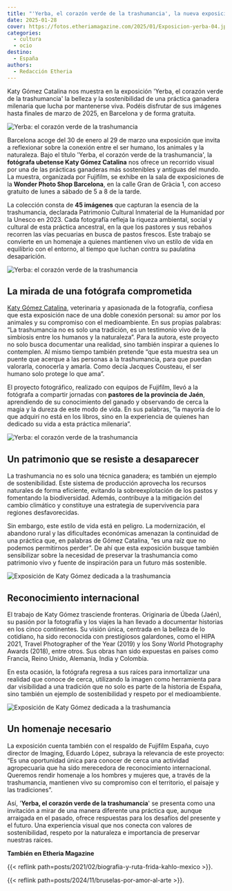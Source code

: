 ```yaml
---
title: "'Yerba, el corazón verde de la trashumancia', la nueva exposición de Katy Gómez Catalina"
date: 2025-01-28
cover: https://fotos.etheriamagazine.com/2025/01/Exposicion-yerba-04.jpeg
categories: 
  - cultura
  - ocio
destino: 
  - España
authors: 
  - Redacción Etheria
---
```


Katy Gómez Catalina nos muestra en la exposición 'Yerba, el corazón verde de la 
trashumancia' la belleza y la sostenibilidad de una práctica ganadera milenaria que 
lucha por mantenerse viva. Podéis disfrutar de sus imágenes hasta finales de marzo de 
2025, en Barcelona y de forma gratuita. 

![Yerba: el corazón verde de la trashumancia](https://fotos.etheriamagazine.com/2025/01/Exposicion-yerba-06.jpeg "Exposición Yerba, el corazón verde de la trashumancia. © Katy Gómez Catalina")

Barcelona acoge del 30 de enero al 29 de marzo una exposición que invita a reflexionar 
sobre la conexión entre el ser humano, los animales y la naturaleza. Bajo el título 
'Yerba, el corazón verde de la trashumancia', la **fotógrafa ubetense Katy Gómez 
Catalina** nos ofrece un recorrido visual por una de las prácticas ganaderas más 
sostenibles y antiguas del mundo. La muestra, organizada por Fujifilm, se exhibe en la 
sala de exposiciones de la **Wonder Photo Shop Barcelona**, en la calle Gran de Gràcia 
1, con acceso gratuito de lunes a sábado de 5 a 8 de la tarde. 

La colección consta de **45 imágenes** que capturan la esencia de la trashumancia, 
declarada Patrimonio Cultural Inmaterial de la Humanidad por la Unesco en 2023. Cada 
fotografía refleja la riqueza ambiental, social y cultural de esta práctica ancestral, 
en la que los pastores y sus rebaños recorren las vías pecuarias en busca de pastos 
frescos. Este trabajo se convierte en un homenaje a quienes mantienen vivo un estilo de 
vida en equilibrio con el entorno, al tiempo que luchan contra su paulatina 
desaparición. 

![Yerba: el corazón verde de la trashumancia](https://fotos.etheriamagazine.com/2025/01/Exposicion-yerba-04.jpeg "Rebaño durante la trashumancia. © Katy Gómez")

## La mirada de una fotógrafa comprometida

[Katy Gómez Catalina](https://katygomez.es/), veterinaria y apasionada de la fotografía, 
confiesa que esta exposición nace de una doble conexión personal: su amor por los 
animales y su compromiso con el medioambiente. En sus propias palabras: “La trashumancia 
no es solo una tradición, es un testimonio vivo de la simbiosis entre los humanos y la 
naturaleza”. Para la autora, este proyecto no solo busca documentar una realidad, sino 
también inspirar a quienes lo contemplen. Al mismo tiempo también pretende “que esta 
muestra sea un puente que acerque a las personas a la trashumancia, para que puedan 
valorarla, conocerla y amarla. Como decía Jacques Cousteau, el ser humano solo protege 
lo que ama”. 

El proyecto fotográfico, realizado con equipos de Fujifilm, llevó a la fotógrafa a 
compartir jornadas con **pastores de la provincia de Jaén**, aprendiendo de su 
conocimiento del ganado y observando de cerca la magia y la dureza de este modo de vida. 
En sus palabras, “la mayoría de lo que adquirí no está en los libros, sino en la 
experiencia de quienes han dedicado su vida a esta práctica milenaria”. 

![Yerba: el corazón verde de la trashumancia](https://fotos.etheriamagazine.com/2025/01/Exposicion-yerba-02.jpeg "Fotografía expuesta en Yerba, el corazón verde de la trashumancia. © Katy Gómez")

## Un patrimonio que se resiste a desaparecer

La trashumancia no es solo una técnica ganadera; es también un ejemplo de 
sostenibilidad. Este sistema de producción aprovecha los recursos naturales de forma 
eficiente, evitando la sobreexplotación de los pastos y fomentando la biodiversidad. 
Además, contribuye a la mitigación del cambio climático y constituye una estrategia de 
supervivencia para regiones desfavorecidas. 

Sin embargo, este estilo de vida está en peligro. La modernización, el abandono rural y 
las dificultades económicas amenazan la continuidad de una práctica que, en palabras de 
Gómez Catalina, “es una raíz que no podemos permitirnos perder”. De ahí que esta 
exposición busque también sensibilizar sobre la necesidad de preservar la trashumancia 
como patrimonio vivo y fuente de inspiración para un futuro más sostenible. 

![Exposición de Katy Gómez dedicada a la trashumancia](https://fotos.etheriamagazine.com/2025/01/Exposicion-yerba-01.jpeg "El rebaño cruza un río, una imagen de la exposición de © Katy Gómez")

## Reconocimiento internacional

El trabajo de Katy Gómez trasciende fronteras. Originaria de Úbeda (Jaén), su pasión por 
la fotografía y los viajes la han llevado a documentar historias en los cinco 
continentes. Su visión única, centrada en la belleza de lo cotidiano, ha sido reconocida 
con prestigiosos galardones, como el HIPA 2021, Travel Photographer of the Year (2019) y 
los Sony World Photography Awards (2018), entre otros. Sus obras han sido expuestas en 
países como Francia, Reino Unido, Alemania, India y Colombia. 

En esta ocasión, la fotógrafa regresa a sus raíces para inmortalizar una realidad que 
conoce de cerca, utilizando la imagen como herramienta para dar visibilidad a una 
tradición que no solo es parte de la historia de España, sino también un ejemplo de 
sostenibilidad y respeto por el medioambiente. 

![Exposición de Katy Gómez dedicada a la trashumancia](https://fotos.etheriamagazine.com/2025/01/Exposicion-yerba-03.jpeg "Exposición Yerba, el corazón verde de la trashumancia. © Katy Gómez")

## Un homenaje necesario

La exposición cuenta también con el respaldo de Fujifilm España, cuyo director de 
Imaging, Eduardo López, subraya la relevancia de este proyecto: “Es una oportunidad 
única para conocer de cerca una actividad agropecuaria que ha sido merecedora de 
reconocimiento internacional. Queremos rendir homenaje a los hombres y mujeres que, a 
través de la trashumancia, mantienen vivo su compromiso con el territorio, el paisaje y 
las tradiciones”. 

Así, '**Yerba, el corazón verde de la trashumancia**' se presenta como una invitación a 
mirar de una manera diferente una práctica que, aunque arraigada en el pasado, ofrece 
respuestas para los desafíos del presente y el futuro. Una experiencia visual que nos 
conecta con valores de sostenibilidad, respeto por la naturaleza e importancia de 
preservar nuestras raíces. 

**También en Etheria Magazine** 

{{< reflink path=posts/2021/02/biografia-y-ruta-frida-kahlo-mexico >}}. 

{{< reflink path=posts/2024/11/bruselas-por-amor-al-arte >}}.
